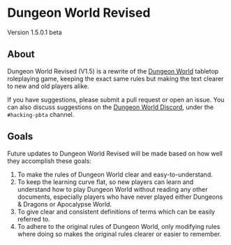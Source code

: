 # Dungeon World Revised

Version 1.5.0.1 beta

## About

Dungeon World Revised (V1.5) is a rewrite of the [Dungeon World](https://dungeon-world.com) tabletop roleplaying game, keeping the exact same rules but making the text clearer to new and old players alike.

If you have suggestions, please submit a pull request or open an issue. You can also discuss suggestions on the [Dungeon World Discord](https://discord.gg/8nPub3tjG2), under the `#hacking-pbta` channel.

## Goals

Future updates to Dungeon World Revised will be made based on how well they accomplish these goals:

1. To make the rules of Dungeon World clear and easy-to-understand.
2. To keep the learning curve flat, so new players can learn and understand how to play Dungeon World without reading any other documents, especially players who have never played either Dungeons & Dragons or Apocalypse World.
3. To give clear and consistent definitions of terms which can be easily referred to.
4. To adhere to the original rules of Dungeon World, only modifying rules where doing so makes the original rules clearer or easier to remember.
